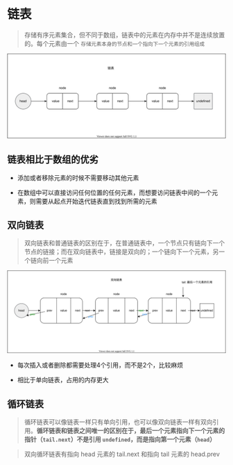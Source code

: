 # 链表

> 存储有序元素集合，但不同于数组，链表中的元素在内存中并不是连续放置的。每个元素由一个 `存储元素本身的节点和一个指向下一个元素的引用组成`

![Image text](./images/linked.drawio.svg)

## 链表相比于数组的优劣

- 添加或者移除元素的时候不需要移动其他元素

- 在数组中可以直接访问任何位置的任何元素，而想要访问链表中间的一个元素，则需要从起点开始迭代链表直到找到所需的元素

## 双向链表

> 双向链表和普通链表的区别在于，在普通链表中，一个节点只有链向下一个节点的链接；而在双向链表中，链接是双向的；一个链向下一个元素，另一个链向前一个元素

![image text](./images/doubleLinked.drawio.svg)

- 每次插入或者删除都需要处理4个引用，而不是2个，比较麻烦

- 相比于单向链表，占用的内存更大

## 循环链表

> 循环链表可以像链表一样只有单向引用，也可以像双向链表一样有双向引用。**循环链表和链表之间唯一的区别在于，最后一个元素指向下一个元素的指针（`tail.next`）不是引用 `undefined`，而是指向第一个元素（`head`）**

> 双向循环链表有指向 head 元素的 tail.next 和指向 tail 元素的 head.prev